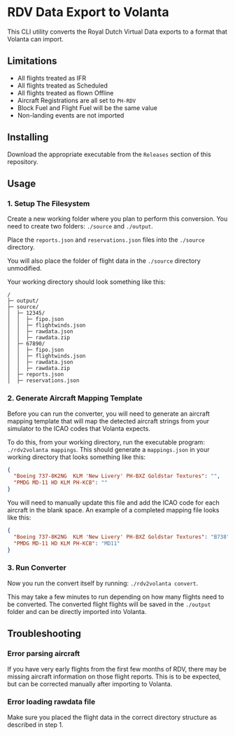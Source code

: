# RDV Data Export to Volanta

This CLI utility converts the Royal Dutch Virtual Data exports to a format that Volanta can import.

## Limitations

- All flights treated as IFR
- All flights treated as Scheduled
- All flights treated as flown Offline
- Aircraft Registrations are all set to `PH-RDV`
- Block Fuel and Flight Fuel will be the same value
- Non-landing events are not imported

## Installing

Download the appropriate executable from the `Releases` section of this repository.

## Usage

### 1. Setup The Filesystem

Create a new working folder where you plan to perform this conversion. You need to create two folders: `./source` and `./output`.

Place the `reports.json` and `reservations.json` files into the `./source` directory.

You will also place the folder of flight data in the `./source` directory unmodified.

Your working directory should look something like this:

```text
/
├─ output/
├─ source/
│  ├─ 12345/
│  │  ├─ fipo.json
│  │  ├─ flightwinds.json
│  │  ├─ rawdata.json
│  │  ├─ rawdata.zip
│  ├─ 67890/
│  │  ├─ fipo.json
│  │  ├─ flightwinds.json
│  │  ├─ rawdata.json
│  │  ├─ rawdata.zip
│  ├─ reports.json
│  ├─ reservations.json
```

### 2. Generate Aircraft Mapping Template

Before you can run the converter, you will need to generate an aircraft mapping template that will map the detected aircraft strings from your simulator to the ICAO codes that Volanta expects.

To do this, from your working directory, run the executable program: `./rdv2volanta mappings`. This should generate a `mappings.json` in your working directory that looks something like this:

```json
{
  "Boeing 737-8K2NG  KLM 'New Livery' PH-BXZ Goldstar Textures": "",
  "PMDG MD-11 HD KLM PH-KCB": ""
}
```

You will need to manually update this file and add the ICAO code for each aircraft in the blank space. An example of a completed mapping file looks like this:

```json
{
  "Boeing 737-8K2NG  KLM 'New Livery' PH-BXZ Goldstar Textures": "B738",
  "PMDG MD-11 HD KLM PH-KCB": "MD11"
}
```

### 3. Run Converter

Now you run the convert itself by running: `./rdv2volanta convert`.

This may take a few minutes to run depending on how many flights need to be converted. The converted flight flights will be saved in the `./output` folder and can be directly imported into Volanta.

## Troubleshooting

### Error parsing aircraft

If you have very early flights from the first few months of RDV, there may be missing aircraft information on those flight reports. This is to be expected, but can be corrected manually after importing to Volanta.

### Error loading rawdata file

Make sure you placed the flight data in the correct directory structure as described in step 1.

